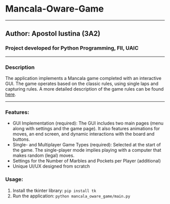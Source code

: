 # Mancala-Oware-Game

___________________________________________________________________________
## Author: Apostol Iustina (3A2)
### Project developed for Python Programming, FII, UAIC
___________________________________________________________________________

### Description
The application implements a Mancala game completed with an interactive GUI. The game operates based on the classic rules, using single laps and capturing rules. A more detailed description of the game rules can be found [here](https://en.wikipedia.org/wiki/Mancala).
___________________________________________________________________________

### Features:
- GUI Implementation (required): The GUI includes two main pages (menu along with settings and the game page). It also features animations for moves, an end screen, and dynamic interactions with the board and buttons.
- Single- and Multiplayer Game Types (required): Selected at the start of the game. The single-player mode implies playing with a computer that makes random (legal) moves.
- Settings for the Number of Marbles and Pockets per Player (additional)
- Unique UI/UX designed from scratch

### Usage:
1. Install the tkinter library: `pip install tk`
2. Run the application: `python mancala_oware_game/main.py`
  
